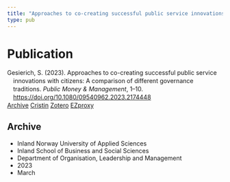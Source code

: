 ```yaml
---
title: "Approaches to co-creating successful public service innovations with citizens: A comparison of different governance traditions"
type: pub
---
```

<h1>Publication</h1>
<article id="csl-bib-container-NVH5KP2B" class="csl-bib-container">
  <div class="csl-bib-body" style="line-height: 1.35; padding-left: 1em; text-indent:-1em;">
  <div class="csl-entry">Gesierich, S. (2023). Approaches to co-creating successful public service innovations with citizens: A comparison of different governance traditions. <i>Public Money &amp; Management</i>, 1&#x2013;10. <a href="https://doi.org/10.1080/09540962.2023.2174448">https://doi.org/10.1080/09540962.2023.2174448</a></div>
</div>
  <div class="csl-bib-buttons">
    <a href="#taxonomy-article-NVH5KP2B" class="csl-bib-button">Archive</a>
    <a href="https://app.cristin.no/results/show.jsf?id=2136115" alt="Cristin URL" class="csl-bib-button">Cristin</a>
    <a href="http://zotero.org/groups/5022929/items/NVH5KP2B" alt="Zotero URL" class="csl-bib-button">Zotero</a>
    <a href="http://ezproxy.inn.no/login?url=https://doi.org/10.1080/09540962.2023.2174448" class="csl-bib-button">EZproxy</a>
  </div>
  <div id="csl-bib-meta-container-NVH5KP2B"></div>
</article>
<div id="csl-bib-meta-NVH5KP2B" class="csl-bib-meta">
  <article id="taxonomy-article-NVH5KP2B" class="taxonomy-article">
    <h1>Archive</h1>
    <ul>
      <li>Inland Norway University of Applied Sciences</li>
      <li>Inland School of Business and Social Sciences</li>
      <li>Department of Organisation, Leadership and Management</li>
      <li>2023</li>
      <li>March</li>
    </ul>
  </article>
</div>
